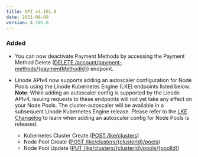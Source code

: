```yaml
---
title: API v4.101.0
date: 2021-08-09
version: 4.101.0
---
```


### Added

- You can now deactivate Payment Methods by accessing the Payment Method Delete ([DELETE /account/payment-methods/{paymentMethodId}](/docs/api/account/payment-method-delete/)) endpoint.

- Linode APIv4 now supports adding an autoscaler configuration for Node Pools using the Linode Kubernetes Engine (LKE) endpoints listed below. **Note**: While adding an autoscaler config is supported by the Linode APIv4, issuing requests to these endpoints will not yet take any effect on your Node Pools. The cluster-autoscaler will be available in a subsequent Linode Kubernetes Engine release. Please refer to the [LKE Changelog](/docs/products/compute/kubernetes/release-notes/) to learn when adding an autoscaler config for Node Pools is released.
  - Kubernetes Cluster Create ([POST /lke/clusters](/docs/api/linode-kubernetes-engine-lke/kubernetes-cluster-create/))
  - Node Pool Create ([POST /lke/clusters/{clusterId}/pools](/docs/api/linode-kubernetes-engine-lke/node-pool-create/))
  - Node Pool Update ([PUT /lke/clusters/{clusterId}/pools/{poolId}](/docs/api/linode-kubernetes-engine-lke/node-pool-update/))